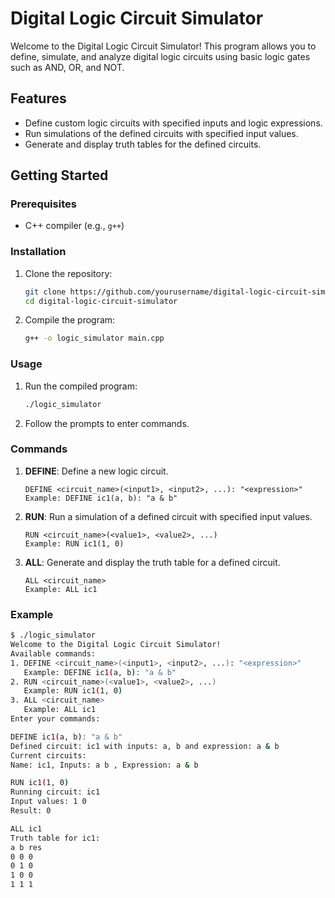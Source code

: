 # Digital Logic Circuit Simulator

Welcome to the Digital Logic Circuit Simulator! This program allows you to define, simulate, and analyze digital logic circuits using basic logic gates such as AND, OR, and NOT.

## Features

- Define custom logic circuits with specified inputs and logic expressions.
- Run simulations of the defined circuits with specified input values.
- Generate and display truth tables for the defined circuits.

## Getting Started

### Prerequisites

- C++ compiler (e.g., `g++`)

### Installation

1. Clone the repository:
    ```sh
    git clone https://github.com/yourusername/digital-logic-circuit-simulator.git
    cd digital-logic-circuit-simulator
    ```

2. Compile the program:
    ```sh
    g++ -o logic_simulator main.cpp
    ```

### Usage

1. Run the compiled program:
    ```sh
    ./logic_simulator
    ```

2. Follow the prompts to enter commands.

### Commands

1. **DEFINE**: Define a new logic circuit.
    ```plaintext
    DEFINE <circuit_name>(<input1>, <input2>, ...): "<expression>"
    Example: DEFINE ic1(a, b): "a & b"
    ```

2. **RUN**: Run a simulation of a defined circuit with specified input values.
    ```plaintext
    RUN <circuit_name>(<value1>, <value2>, ...)
    Example: RUN ic1(1, 0)
    ```

3. **ALL**: Generate and display the truth table for a defined circuit.
    ```plaintext
    ALL <circuit_name>
    Example: ALL ic1
    ```

### Example

```sh
$ ./logic_simulator
Welcome to the Digital Logic Circuit Simulator!
Available commands:
1. DEFINE <circuit_name>(<input1>, <input2>, ...): "<expression>"
   Example: DEFINE ic1(a, b): "a & b"
2. RUN <circuit_name>(<value1>, <value2>, ...)
   Example: RUN ic1(1, 0)
3. ALL <circuit_name>
   Example: ALL ic1
Enter your commands:

DEFINE ic1(a, b): "a & b"
Defined circuit: ic1 with inputs: a, b and expression: a & b
Current circuits:
Name: ic1, Inputs: a b , Expression: a & b

RUN ic1(1, 0)
Running circuit: ic1
Input values: 1 0
Result: 0

ALL ic1
Truth table for ic1:
a b res
0 0 0
0 1 0
1 0 0
1 1 1
